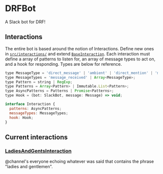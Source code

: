 # DRFBot

A Slack bot for DRF!

## Interactions

The entire bot is based around the notion of Interactions. Define new ones in [`src/interactions/`](./src/interactions/) and extend [`BaseInteraction`](./src/interactions/base.js). Each interaction must define a array of patterns to listen for, an array of message types to act on, and a hook for responding. Types are below for reference.

```javascript
type MessageType = 'direct_message' | 'ambient' | 'direct_mention' | 'mention';
type MessageTypes = 'message_received' | Array<MessageType>;
type Pattern = string | RegExp;
type Patterns = Array<Pattern> | Immutable.List<Pattern>;
type AsyncPatterns = Patterns | Promise<Patterns>;
type Hook = (bot: SlackBot, message: Message) => void;

interface Interaction {
  patterns: AsyncPatterns;
  messageTypes: MessageTypes;
  hook: Hook;
}
```

## Current interactions

### [LadiesAndGentsInteraction](./src/interactions/ladies_and_gents.js)

@channel's everyone echoing whatever was said that contains the phrase "ladies and gentlemen".
